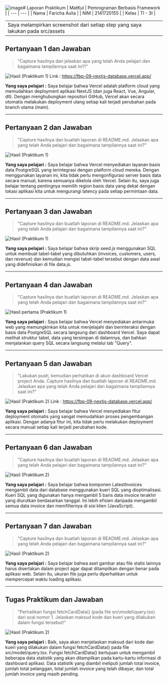 ![image](https://github.com/frchaulia/fbp_09_nextjs_database/assets/149360908/f42b9b22-9e5a-4447-b455-528c552e55c4)# Laporan Praktikum
| MatKul | Pemrograman Berbasis Framework |
| ---    | ---           |
| Nama   | Faricha Aulia |
| NIM    | 2141720155    |
| Kelas  | TI - 3I       |


<table><tr><td>Saya melampirkan screenshot dari setiap step yang saya lakukan pada src/assets</td></tr></table>

## Pertanyaan 1 dan Jawaban
> "Capture hasilnya dan jelaskan apa yang telah Anda pelajari dan bagaimana tampilannya saat ini?!"

![Hasil (Praktikum 1)](src/assets/01-7.png)
Link : https://fbp-09-nextjs-database.vercel.app/

**Yang saya pelajari :** 
Saya belajar bahwa Vercel adalah platform cloud yang memudahkan deployment aplikasi NextJS (dan juga React, Vue, Angular, dll). Dengan menghubungkan repositori GitHub, Vercel akan secara otomatis melakukan deployment ulang setiap kali terjadi perubahan pada branch utama (main). 

---

## Pertanyaan 2 dan Jawaban
> "Capture hasilnya dan buatlah laporan di README.md. Jelaskan apa yang telah Anda pelajari dan bagaimana tampilannya saat ini?"

![Hasil (Praktikum 1)](src/assets/01-15.png)

**Yang saya pelajari :**
Saya belajar bahwa Vercel menyediakan layanan basis data PostgreSQL yang terintegrasi dengan platform cloud mereka. Dengan menggunakan layanan ini, kita tidak perlu mengonfigurasi server basis data secara manual, karena semuanya dikelola oleh Vercel. Selain itu, saya juga belajar tentang pentingnya memilih region basis data yang dekat dengan lokasi aplikasi kita untuk mengurangi latency pada setiap permintaan data.

---

## Pertanyaan 3 dan Jawaban
> "Capture hasilnya dan buatlah laporan di README.md. Jelaskan apa yang telah Anda pelajari dan bagaimana tampilannya saat ini?"

![Hasil (Praktikum 1)](src/assets/01-16.png)

**Yang saya pelajari :**
Saya belajar bahwa skrip seed.js menggunakan SQL untuk membuat tabel-tabel yang dibutuhkan (invoices, customers, users, dan revenue) dan kemudian mengisi tabel-tabel tersebut dengan data awal yang didefinisikan di file data.js.

--- 

## Pertanyaan 4 dan Jawaban
> "Capture hasilnya dan buatlah laporan di README.md. Jelaskan apa yang telah Anda pelajari dan bagaimana tampilannya saat ini?"

![Hasil pertama (Praktikum 1)](src/assets/01-17.png)

**Yang saya pelajari :**
Saya belajar bahwa Vercel menyediakan antarmuka web yang memungkinkan kita untuk menjelajahi dan berinteraksi dengan basis data PostgreSQL secara langsung dari dashboard Vercel. Saya dapat melihat struktur tabel, data yang tersimpan di dalamnya, dan bahkan menjalankan query SQL secara langsung melalui tab "Query".

---

## Pertanyaan 5 dan Jawaban 
> "Lakukan push, kemudian perhatikan di akun dashboard Vercel project Anda. Capture hasilnya dan buatlah laporan di README.md. Jelaskan apa yang telah Anda pelajari dan bagaimana tampilannya saat ini?"

![Hasil (Praktikum 2)](src/assets/02-9.png)
Link : https://fbp-09-nextjs-database.vercel.app/

**Yang saya pelajari :**
Saya belajar bahwa Vercel menyediakan fitur deployment otomatis yang sangat memudahkan proses pengembangan aplikasi. Dengan adanya fitur ini, kita tidak perlu melakukan deployment secara manual setiap kali terjadi perubahan kode.

---

## Pertanyaan 6 dan Jawaban 
> "Capture hasilnya dan buatlah laporan di README.md. Jelaskan apa yang telah Anda pelajari dan bagaimana tampilannya saat ini?"

![Hasil (Praktikum 2)](src/assets/02-10.png)

**Yang saya pelajari :**
Saya belajar bahwa komponen LatestInvoices mengambil data dari database menggunakan kueri SQL yang dioptimalisasi. Kueri SQL yang digunakan hanya mengambil 5 baris data invoice terakhir yang diurutkan berdasarkan tanggal. Ini lebih efisien daripada mengambil semua data invoice dan memfilternya di sisi klien (JavaScript).

----

## Pertanyaan 7 dan Jawaban 
> "Capture hasilnya dan buatlah laporan di README.md. Jelaskan apa yang telah Anda pelajari dan bagaimana tampilannya saat ini?"

![Hasil (Praktikum 2)](src/assets/02-11.png)

**Yang saya pelajari :**
Saya belajar bahwa aset gambar atau file statis lainnya harus disertakan dalam project agar dapat ditampilkan dengan benar pada aplikasi web. Selain itu, ukuran file juga perlu diperhatikan untuk mempercepat waktu loading aplikasi.

---

## Tugas Praktikum dan Jawaban 
> "Perhatikan fungsi fetchCardData() (pada file src\model\query.tsx) dari soal nomor 1. Jelaskan maksud kode dan kueri yang dilakukan dalam fungsi tersebut!"

![Hasil (Praktikum 2)](src/assets/02-12.png)

**Yang saya pelajari :**
Baik, saya akan menjelaskan maksud dari kode dan kueri yang dilakukan dalam fungsi fetchCardData() pada file src/model/query.tsx.
Fungsi fetchCardData() bertujuan untuk mengambil beberapa data statistik yang akan ditampilkan pada kartu-kartu informasi di dashboard aplikasi. Data statistik yang diambil meliputi jumlah total invoice, jumlah total pelanggan, total jumlah invoice yang telah dibayar, dan total jumlah invoice yang masih pending.
